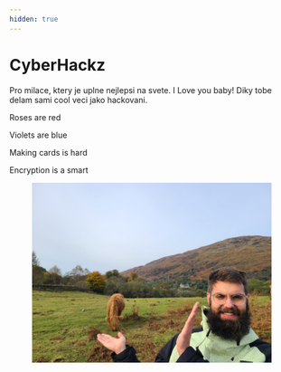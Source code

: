 ```yaml
---
hidden: true
---
```


# CyberHackz

Pro milace, ktery je uplne nejlepsi na svete. I Love you baby! Diky tobe delam sami cool veci jako hackovani.&#x20;

Roses are red

Violets are blue&#x20;

Making cards is hard&#x20;

Encryption is a smart

<figure><img src="../../../.gitbook/assets/20241013_114359.jpg" alt=""><figcaption></figcaption></figure>



